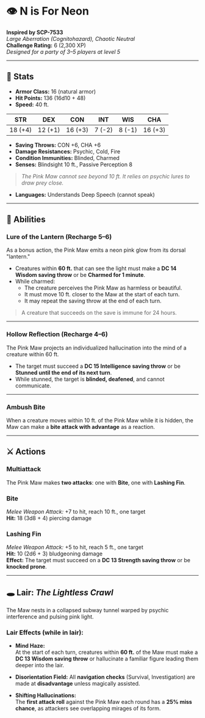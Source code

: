 
# 👁️ N is For Neon
**Inspired by SCP-7533**  
*Large Aberration (Cognitohazard), Chaotic Neutral*  
**Challenge Rating:** 6 (2,300 XP)  
_Designed for a party of 3–5 players at level 5_

---

## 🧾 Stats

- **Armor Class:** 16 (natural armor)  
- **Hit Points:** 136 (16d10 + 48)  
- **Speed:** 40 ft.

| STR | DEX | CON | INT | WIS | CHA |
|:--:|:--:|:--:|:--:|:--:|:--:|
| 18 (+4) | 12 (+1) | 16 (+3) | 7 (-2) | 8 (-1) | 16 (+3) |

- **Saving Throws:** CON +6, CHA +6  
- **Damage Resistances:** Psychic, Cold, Fire  
- **Condition Immunities:** Blinded, Charmed  
- **Senses:** Blindsight 10 ft., Passive Perception 8  
> *The Pink Maw cannot see beyond 10 ft. It relies on psychic lures to draw prey close.*  
- **Languages:** Understands Deep Speech (cannot speak)

---

## 🧠 Abilities

### **Lure of the Lantern** (Recharge 5–6)  
As a bonus action, the Pink Maw emits a neon pink glow from its dorsal "lantern."  
- Creatures within **60 ft.** that can see the light must make a **DC 14 Wisdom saving throw** or be **Charmed for 1 minute**.  
- While charmed:
  - The creature perceives the Pink Maw as harmless or beautiful.
  - It must move 10 ft. closer to the Maw at the start of each turn.
  - It may repeat the saving throw at the end of each turn.  

> A creature that succeeds on the save is immune for 24 hours.

---

### **Hollow Reflection** (Recharge 4–6)  
The Pink Maw projects an individualized hallucination into the mind of a creature within 60 ft.  
- The target must succeed a **DC 15 Intelligence saving throw** or be **Stunned until the end of its next turn**.  
- While stunned, the target is **blinded, deafened**, and cannot communicate.

---

### **Ambush Bite**  
When a creature moves within 10 ft. of the Pink Maw while it is hidden, the Maw can make a **bite attack with advantage** as a reaction.

---

## ⚔️ Actions

### **Multiattack**  
The Pink Maw makes **two attacks**: one with **Bite**, one with **Lashing Fin**.

### **Bite**  
*Melee Weapon Attack:* +7 to hit, reach 10 ft., one target  
**Hit:** 18 (3d8 + 4) piercing damage

### **Lashing Fin**  
*Melee Weapon Attack:* +5 to hit, reach 5 ft., one target  
**Hit:** 10 (2d6 + 3) bludgeoning damage  
**Effect:** The target must succeed on a **DC 13 Strength saving throw** or be **knocked prone**.

---

## 🕳️ Lair: *The Lightless Crawl*  

The Maw nests in a collapsed subway tunnel warped by psychic interference and pulsing pink light.

### **Lair Effects (while in lair):**

- **Mind Haze:**  
  At the start of each turn, creatures within **60 ft.** of the Maw must make a **DC 13 Wisdom saving throw** or hallucinate a familiar figure leading them deeper into the lair.

- **Disorientation Field:**
  All **navigation checks** (Survival, Investigation) are made at **disadvantage** unless magically assisted.

- **Shifting Hallucinations:**  
  The **first attack roll** against the Pink Maw each round has a **25% miss chance**, as attackers see overlapping mirages of its form.
